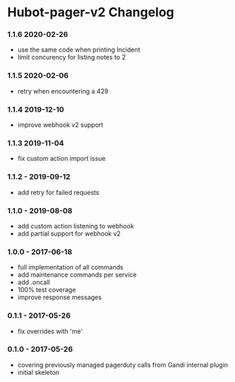 Hubot-pager-v2 Changelog
==========================
### 1.1.6   2020-02-26
 - use the same code when printing Incident
 - limit concurency for listing notes to 2

### 1.1.5   2020-02-06
 - retry when encountering a 429


### 1.1.4   2019-12-10
- improve webhook v2 support

### 1.1.3   2019-11-04
- fix custom action import issue 

### 1.1.2 - 2019-09-12
- add retry for failed requests

### 1.1.0 - 2019-08-08
- add custom action listening to webhook
- add partial support for webhook v2

### 1.0.0 - 2017-06-18
- full implementation of all commands
- add maintenance commands per service
- add .oncall <message>
- 100% test coverage
- improve response messages

### 0.1.1 - 2017-05-26
- fix overrides with 'me'

### 0.1.0 - 2017-05-26
- covering previously managed pagerduty calls from Gandi internal plugin
- initial skeleton
